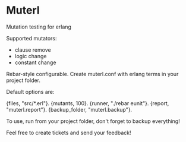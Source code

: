 # Muterl

Mutation testing for erlang

Supported mutators:
 - clause remove
 - logic change
 - constant change

Rebar-style configurable. Create muterl.conf with erlang terms
in your project folder.

Default options are:

  {files, "src/*.erl"}.
  {mutants, 100}.
  {runner, "./rebar eunit"}.
  {report, "muterl.report"}.
  {backup_folder, "muterl.backup"}.

To use, run from your project folder, don't forget to backup everything!

Feel free to create tickets and send your feedback!
